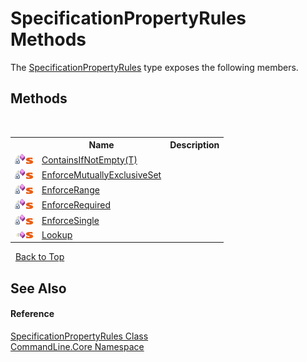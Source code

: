 # SpecificationPropertyRules Methods
 

The <a href="T_CommandLine_Core_SpecificationPropertyRules">SpecificationPropertyRules</a> type exposes the following members.


## Methods
&nbsp;<table><tr><th></th><th>Name</th><th>Description</th></tr><tr><td>![Private method](media/privmethod.gif "Private method")![Static member](media/static.gif "Static member")</td><td><a href="M_CommandLine_Core_SpecificationPropertyRules_ContainsIfNotEmpty__1">ContainsIfNotEmpty(T)</a></td><td /></tr><tr><td>![Private method](media/privmethod.gif "Private method")![Static member](media/static.gif "Static member")</td><td><a href="M_CommandLine_Core_SpecificationPropertyRules_EnforceMutuallyExclusiveSet">EnforceMutuallyExclusiveSet</a></td><td /></tr><tr><td>![Private method](media/privmethod.gif "Private method")![Static member](media/static.gif "Static member")</td><td><a href="M_CommandLine_Core_SpecificationPropertyRules_EnforceRange">EnforceRange</a></td><td /></tr><tr><td>![Private method](media/privmethod.gif "Private method")![Static member](media/static.gif "Static member")</td><td><a href="M_CommandLine_Core_SpecificationPropertyRules_EnforceRequired">EnforceRequired</a></td><td /></tr><tr><td>![Private method](media/privmethod.gif "Private method")![Static member](media/static.gif "Static member")</td><td><a href="M_CommandLine_Core_SpecificationPropertyRules_EnforceSingle">EnforceSingle</a></td><td /></tr><tr><td>![Public method](media/pubmethod.gif "Public method")![Static member](media/static.gif "Static member")</td><td><a href="M_CommandLine_Core_SpecificationPropertyRules_Lookup">Lookup</a></td><td /></tr></table>&nbsp;
<a href="#specificationpropertyrules-methods">Back to Top</a>

## See Also


#### Reference
<a href="T_CommandLine_Core_SpecificationPropertyRules">SpecificationPropertyRules Class</a><br /><a href="N_CommandLine_Core">CommandLine.Core Namespace</a><br />